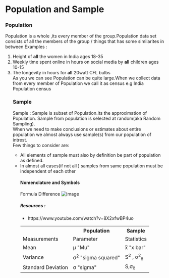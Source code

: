 <h1> Population and Sample </h1>

<h3> Population</h3>
<p>Population is a whole ,its every member of the group.Population data set consists of all the members of the group / things that has some similarites in between
  Examples :<ol><li> Height of <b>all</b> the women in India ages 18-35</li>
            <li> Weekly time spent online in hours on social media by <b>all</b> children ages 10-15</li>
            <li> The longevity in hours for <b>all</b> 20watt CFL bulbs</li>
   As you we can see Population can be quite large.When we collect data from every member of Population we call it as census e.g India Population census
</p>
<h3> Sample </h3>
<p>Sample : Sample is subset of Population.Its the approximation of Population. Sample from population is selected at random(aka Random Sampling).<br>
  When we need to make conclusions or estimates about entire population we almost always use sample(s) from our population of intrest.<br>
  Few things to consider are:<br>
<ul><li>All elements of sample must also by definition be part of population as defined.</li>
  <li>In almost all cases(if not all ) samples from same population must be independent of each other</li>
</p>

<h4>Nomenclature and Symbols</h3>
<table>
  <tr><th></th>
  <th>Population</th>
    <th>Sample</th></tr>
     
<tr>
  <td>Measurements </td>
  <td>Parameter</td>
  <td>Statistics</td>
</tr>
<tr>
  <td>Mean </td>
  <td>μ "Mu"</td>
  <td> x̅ "x bar"</td>
</tr>
<tr>
  <td>Variance</td>
  <td>σ<sup>2</sup>   "sigma squared" </td>
  <td>S<sup>2</sup> , σ<sup>2</sup><sub>x̅</sub></td>
</tr>
<tr>
  <td>Standard Deviation</td>
  <td>σ "sigma"</td>
  <td>S,σ<sub>x̅</sub></td>
</tr>
  
Formula Difference
  ![image](https://user-images.githubusercontent.com/47108982/145711312-c562c8af-0ad5-43f2-9768-3ad41e11a0ed.png)
<h5>Resources :</h5>
<ul><li>
  https://www.youtube.com/watch?v=8X2xfwBP4uo</li></ul>
